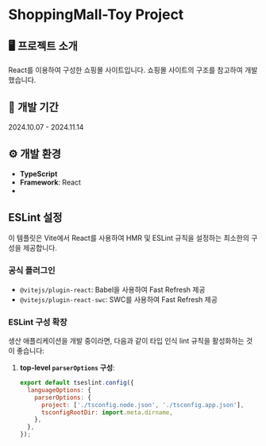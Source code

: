 # ShoppingMall-Toy Project

## 🖥 프로젝트 소개
React를 이용하여 구성한 쇼핑몰 사이트입니다. 쇼핑몰 사이트의 구조를 참고하여 개발했습니다.

## 📆 개발 기간
2024.10.07 - 2024.11.14

## ⚙ 개발 환경
- **TypeScript**
- **Framework**: React
- 

## ESLint 설정
이 템플릿은 Vite에서 React를 사용하여 HMR 및 ESLint 규칙을 설정하는 최소한의 구성을 제공합니다.

### 공식 플러그인
- `@vitejs/plugin-react`: Babel을 사용하여 Fast Refresh 제공
- `@vitejs/plugin-react-swc`: SWC를 사용하여 Fast Refresh 제공

### ESLint 구성 확장
생산 애플리케이션을 개발 중이라면, 다음과 같이 타입 인식 lint 규칙을 활성화하는 것이 좋습니다:

1. **top-level `parserOptions` 구성**:
   ```javascript
   export default tseslint.config({
     languageOptions: {
       parserOptions: {
         project: ['./tsconfig.node.json', './tsconfig.app.json'],
         tsconfigRootDir: import.meta.dirname,
       },
     },
   });
